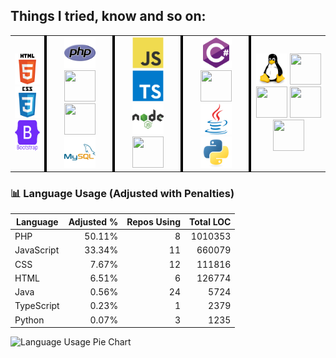 <h2>Things I tried, know and so on:</h2>
<table>
  <tr>
    <td align="center">
      <a href="https://www.w3.org/html/" target="_blank" title="HTML5"><img src="https://raw.githubusercontent.com/devicons/devicon/master/icons/html5/html5-original-wordmark.svg" width="50" height="50"/></a>
      <a href="https://www.w3schools.com/css/" target="_blank" title="CSS3"><img src="https://raw.githubusercontent.com/devicons/devicon/master/icons/css3/css3-original-wordmark.svg" width="50" height="50"/></a>
      <a href="https://getbootstrap.com" target="_blank" title="Bootstrap"><img src="https://raw.githubusercontent.com/devicons/devicon/master/icons/bootstrap/bootstrap-plain-wordmark.svg" width="50" height="50"/></a>
    </td>
    <td style="border-left: 4px solid black;" align="center">
      <a href="https://www.php.net" target="_blank" title="PHP"><img src="https://raw.githubusercontent.com/devicons/devicon/master/icons/php/php-original.svg" width="50" height="50"/></a>
      <a href="https://codeigniter.com" target="_blank" title="CodeIgniter"><img src="https://cdn.worldvectorlogo.com/logos/codeigniter.svg" width="50" height="50"/></a>
      <a href="https://mariadb.org/" target="_blank" title="MariaDB"><img src="https://www.vectorlogo.zone/logos/mariadb/mariadb-icon.svg" width="50" height="50"/></a>
      <a href="https://www.mysql.com/" target="_blank" title="MySQL"><img src="https://raw.githubusercontent.com/devicons/devicon/master/icons/mysql/mysql-original-wordmark.svg" width="50" height="50"/></a>
    </td>
    <td style="border-left: 4px solid black;" align="center">
      <a href="https://developer.mozilla.org/en-US/docs/Web/JavaScript" target="_blank" title="JavaScript"><img src="https://raw.githubusercontent.com/devicons/devicon/master/icons/javascript/javascript-original.svg" width="50" height="50"/></a>
      <a href="https://www.typescriptlang.org/" target="_blank" title="TypeScript"><img src="https://raw.githubusercontent.com/devicons/devicon/master/icons/typescript/typescript-original.svg" width="50" height="50"/></a>
      <a href="https://nodejs.org" target="_blank" title="Node.js"><img src="https://raw.githubusercontent.com/devicons/devicon/master/icons/nodejs/nodejs-original-wordmark.svg" width="50" height="50"/></a>
      <a href="https://angular.io" target="_blank" title="Angular"><img src="https://angular.io/assets/images/logos/angular/angular.svg" width="50" height="50"/></a>
    </td>
    <td style="border-left: 4px solid black;" align="center">
      <a href="https://www.w3schools.com/cs/" target="_blank" title="C#"><img src="https://raw.githubusercontent.com/devicons/devicon/master/icons/csharp/csharp-original.svg" width="50" height="50"/></a>
      <a href="https://unity.com/" target="_blank" title="Unity"><img src="https://www.vectorlogo.zone/logos/unity3d/unity3d-icon.svg" width="50" height="50"/></a>
      <a href="https://www.java.com" target="_blank" title="Java"><img src="https://raw.githubusercontent.com/devicons/devicon/master/icons/java/java-original.svg" width="50" height="50"/></a>
      <a href="https://www.python.org" target="_blank" title="Python"><img src="https://raw.githubusercontent.com/devicons/devicon/master/icons/python/python-original.svg" width="50" height="50"/></a>
    </td>
    <td style="border-left: 4px solid black;" align="center">
      <a href="https://www.linux.org/" target="_blank" title="Linux"><img src="https://raw.githubusercontent.com/devicons/devicon/master/icons/linux/linux-original.svg" width="50" height="50"/></a>
      <a href="https://www.raspberrypi.com/" target="_blank" title="Raspberry Pi"><img src="https://brandlogos.net/wp-content/uploads/2020/09/raspberry-pi-logo.png" width="50" height="50"/></a>
      <a href="https://grafana.com" target="_blank" title="Grafana"><img src="https://www.vectorlogo.zone/logos/grafana/grafana-icon.svg" width="50" height="50"/></a>
      <a href="https://git-scm.com/" target="_blank" title="Git"><img src="https://www.vectorlogo.zone/logos/git-scm/git-scm-icon.svg" width="50" height="50"/></a>
      <a href="https://www.arduino.cc/" target="_blank" title="Arduino"><img src="https://cdn.worldvectorlogo.com/logos/arduino-1.svg" width="50" height="50"/></a>
    </td>
  </tr>
</table>

<!-- START_SECTION:language-usage -->
### 📊 Language Usage (Adjusted with Penalties)

| Language   | Adjusted % | Repos Using | Total LOC |
|------------|-----------:|------------:|----------:|
| PHP | 50.11% | 8 | 1010353 |
| JavaScript | 33.34% | 11 | 660079 |
| CSS | 7.67% | 12 | 111816 |
| HTML | 6.51% | 6 | 126774 |
| Java | 0.56% | 24 | 5724 |
| TypeScript | 0.23% | 1 | 2379 |
| Python | 0.07% | 3 | 1235 |

![Language Usage Pie Chart](language_usage_pie.png)
<!-- END_SECTION:language-usage -->
